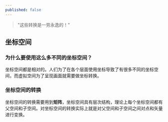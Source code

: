 ```yaml
---
published: false
---
```

> "这些转换是一劳永逸的！"

## 坐标空间

### 为什么要使用这么多不同的坐标空间？

坐标空间都是相对的。人们为了在各个层面使用坐标导致了有很多不同的坐标空间，而虚拟空间为了呈现画面就需要做坐标转换。

### 坐标空间的转换

坐标空间的转换需要用到**矩阵**，坐标空间具有层次结构，理论上每个坐标空间都有父空间和子空间。对坐标空间的转换实际上就是对父空间和子空间之间对点和矢量进行变换。
